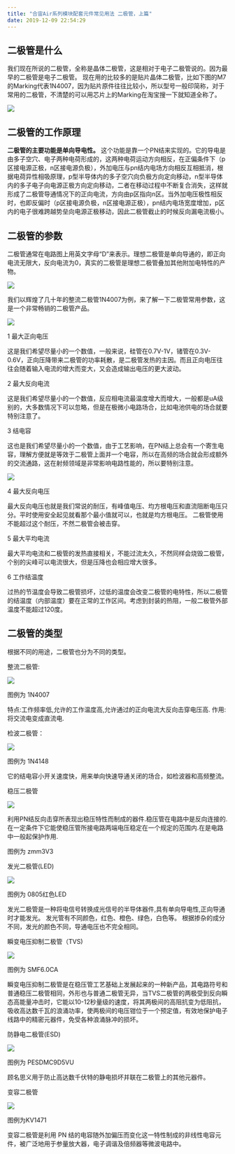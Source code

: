 ```yaml
---
title: "合宙Air系列模块配套元件常见用法 二极管，上篇"
date: 2019-12-09 22:54:29
---
```


## 二极管是什么

我们现在所说的二极管，全称是晶体二极管，这是相对于电子二极管说的。因为最早的二极管是电子二极管。 现在用的比较多的是贴片晶体二极管，比如下图的M7的Marking代表1N4007，因为贴片原件往往比较小，所以型号一般印简称，对于常用的二极管，不清楚的可以用芯片上的Marking在淘宝搜一下就知道全称了。

![](http://doc.openluat.com/api/static/editormd/php/../uploads/5_84552.png)


## 二极管的工作原理

**二极管的主要功能是单向导电性。** 这个功能是靠一个PN结来实现的。它的导电是由多子空穴、电子两种电荷形成的，这两种电荷运动方向相反，在正偏条件下（p区接电源正极，n区接电源负极），外加电压与pn结内电场方向相反互相抵消，根据电荷异性相吸原理，p型半导体内的多子空穴向负极方向定向移动，n型半导体内的多子电子向电源正极方向定向移动，二者在移动过程中不断复合消失，这样就形成了二极管导通情况下的正向电流，方向由p区指向n区。当外加电压极性相反时，也即反偏时（p区接电源负极，n区接电源正极），pn结内电场宽度增加，p区内的电子很难跨越势垒向电源正极移动，因此二极管截止的时候反向漏电流极小。

## 二极管的参数

二极管通常在电路图上用英文字母“D”来表示。理想二极管是单向导通的，即正向电流无限大，反向电流为0，真实的二极管是理想二极管叠加其他附加电特性的产物。

![](http://doc.openluat.com/api/static/editormd/php/../uploads/5_64189.png)

我们以辉煌了几十年的整流二极管1N4007为例，来了解一下二极管常用参数，这是一个非常畅销的二极管产品。

![](http://doc.openluat.com/api/static/editormd/php/../uploads/5_59773.png)

1 最大正向电压

这是我们希望尽量小的一个数值，一般来说，硅管在0.7V-1V，锗管在0.3V-0.6V，正向压降带来二极管的功率耗散，是二极管发热的主因。而且正向电压往往会随着输入电流的增大而变大，又会造成输出电压的更大波动。 

2 最大反向电流

这是我们希望尽量小的一个数值，反应相电流最温度增大而增大，一般都是uA级别的，大多数情况下可以忽略，但是在极微小电路场合，比如电池供电的场合就要特别注意了。

3 结电容

这也是我们希望尽量小的一个数值，由于工艺影响，在PN结上总会有一个寄生电容，理解方便就是等效于二极管上面并一个电容，所以在高频的场合就会形成额外的交流通路，这在射频领域是非常影响电路性能的，所以要特别注意。

![](http://doc.openluat.com/api/static/editormd/php/../uploads/5_90912.png)

4 最大反向电压

最大反向电压也就是我们常说的耐压，有峰值电压、均方根电压和直流阻断电压只分。平时使用安全起见就看那个最小值就可以，也就是均方根电压。 二极管使用不能超过这个耐压，不然二极管会被击穿。

5 最大平均电流

最大平均电流和二极管的发热直接相关，不能过流太久，不然同样会烧毁二极管，个别的尖峰可以电流很大，但是压降也会相应增大很多。

6 工作结温度

过热的节温度会导致二极管损坏，过低的温度会改变二极管的电特性，所以二极管的结温度（内部温度）要在正常的工作区间。考虑到封装的热阻，一般二极管外部温度不能超过120度。

## 二极管的类型

根据不同的用途，二极管也分为不同的类型。

整流二极管:

![](http://doc.openluat.com/api/static/editormd/php/../uploads/5_59403.png)

图例为 1N4007

特点:工作频率低,允许的工作温度高,允许通过的正向电流大反向击穿电压高.
作用:将交流电变成直流电.

检波二极管：

![](http://doc.openluat.com/api/static/editormd/php/../uploads/5_50906.png)

图例为 1N4148

它的结电容小开关速度快，用来单向快速导通关闭的场合，如检波器和高频整流。

稳压二极管

![](http://doc.openluat.com/api/static/editormd/php/../uploads/5_93046.png)

利用PN结反向击穿所表现出稳压特性而制成的器件.稳压管在电路中是反向连接的.在一定条件下它能使稳压管所接电路两端电压稳定在一个规定的范围内.在是电路中一般起保护作用.

图例为 zmm3V3

发光二极管(LED)

![](http://doc.openluat.com/api/static/editormd/php/../uploads/5_61153.png)

图例为 0805红色LED

发光二极管是一种将电信号转换成光信号的半导体器件,具有单向导电性,正向导通时才能发光。 发光管有不同颜色，红色、橙色、绿色，白色等。 根据掺杂的成分不同，发光的颜色不同，导通电压也不完全相同。

瞬变电压抑制二极管（TVS)

![](http://doc.openluat.com/api/static/editormd/php/../uploads/5_24336.png)

图例为 SMF6.0CA

瞬变电压抑制二极管是在稳压管工艺基础上发展起来的一种新产品，其电路符号和普通稳压二极管相同，外形也与普通二极管无异，当TVS二极管的两极受到反向瞬态高能量冲击时，它能以10-12秒量级的速度，将其两极间的高阻抗变为低阻抗，吸收高达数千瓦的浪涌功率，使两极间的电压钳位于一个预定值，有效地保护电子线路中的精密元器件，免受各种浪涌脉冲的损坏。

防静电二极管(ESD)

![](http://doc.openluat.com/api/static/editormd/php/../uploads/5_67145.png)

图例为 PESDMC9D5VU

顾名思义用于防止高达数千伏特的静电损坏并联在二极管上的其他元器件。

变容二极管

![](http://doc.openluat.com/api/static/editormd/php/../uploads/5_59478.png)

图例为KV1471

变容二极管是利用 PN 结的电容随外加偏压而变化这一特性制成的非线性电容元件，被广泛地用于参量放大器，电子调谐及倍频器等微波电路中。




